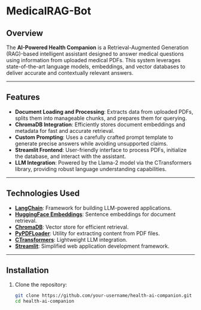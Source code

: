 # MedicalRAG-Bot

## Overview  
The **AI-Powered Health Companion** is a Retrieval-Augmented Generation (RAG)-based intelligent assistant designed to answer medical questions using information from uploaded medical PDFs. This system leverages state-of-the-art language models, embeddings, and vector databases to deliver accurate and contextually relevant answers.

---

## Features  
- **Document Loading and Processing**: Extracts data from uploaded PDFs, splits them into manageable chunks, and prepares them for querying.  
- **ChromaDB Integration**: Efficiently stores document embeddings and metadata for fast and accurate retrieval.  
- **Custom Prompting**: Uses a carefully crafted prompt template to generate precise answers while avoiding unsupported claims.  
- **Streamlit Frontend**: User-friendly interface to process PDFs, initialize the database, and interact with the assistant.  
- **LLM Integration**: Powered by the Llama-2 model via the CTransformers library, providing robust language understanding capabilities.  

---

## Technologies Used  
- **[LangChain](https://github.com/hwchase17/langchain)**: Framework for building LLM-powered applications.  
- **[HuggingFace Embeddings](https://huggingface.co/)**: Sentence embeddings for document retrieval.  
- **[ChromaDB](https://www.trychroma.com/)**: Vector store for efficient retrieval.  
- **[PyPDFLoader](https://github.com/hwchase17/langchain/tree/master/langchain/document_loaders)**: Utility for extracting content from PDF files.  
- **[CTransformers](https://github.com/marella/ctransformers)**: Lightweight LLM integration.  
- **[Streamlit](https://streamlit.io/)**: Simplified web application development framework.  

---

## Installation  

1. Clone the repository:  
   ```bash  
   git clone https://github.com/your-username/health-ai-companion.git  
   cd health-ai-companion  
